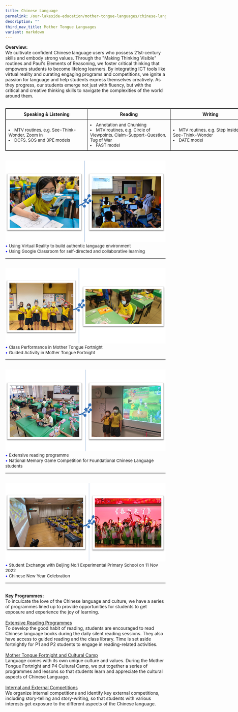 ```yaml
---
title: Chinese Language
permalink: /our-lakeside-education/mother-tongue-languages/chinese-language/
description: ""
third_nav_title: Mother Tongue Languages
variant: markdown
---
```

<b>Overview:</b>
<br>
We cultivate confident Chinese language users who possess 21st-century skills and embody strong values. Through the "Making Thinking Visible" routines and Paul's Elements of Reasoning, we foster critical thinking that empowers students to become lifelong learners. By integrating ICT tools like virtual reality and curating engaging programs and competitions, we ignite a passion for language and help students express themselves creatively. As they progress, our students emerge not just with fluency, but with the critical and creative thinking skills to navigate the complexities of the world around them.
<br><br>
<table style="border: 1px solid rgb(42, 42, 42); width: 773px;"><tbody><tr>
<td width="386" style="padding: 8px; text-align: center; vertical-align: middle; border: 1px solid rgb(42, 42, 42);"><b>Speaking &amp; Listening</b></td>
<td width="386" style="padding: 8px; text-align: center; vertical-align: middle; border: 1px solid rgb(42, 42, 42);"><b>Reading</b></td>
<td width="386" style="padding: 8px; text-align: center; vertical-align: middle; border: 1px solid rgb(42, 42, 42);"><b>Writing</b></td>
</tr>
<tr>
<td width="386" style="padding: 8px; vertical-align: middle; border: 1px solid rgb(42, 42, 42);"><li style="font-size:10pt;">MTV routines, e.g. See-Think-Wonder, Zoom In</li><li style="font-size:10pt;">DCFS, SOS and 3PE models</li></td>
<td width="386" style="padding: 8px; vertical-align: middle; border: 1px solid rgb(42, 42, 42);"><li style="font-size:10pt;">Annotation and Chunking</li>
<li style="font-size:10pt;">MTV routines, e.g. Circle of Viewpoints, Claim-Support-Question, Tug of War</li><li style="font-size:10pt;">FAST model</li></td>
<td width="386" style="padding: 8px; vertical-align: middle; border: 1px solid rgb(42, 42, 42);"><li style="font-size:10pt;">MTV routines, e.g.  Step Inside, See-Think-Wonder</li><li style="font-size:10pt;">DATE model</li></td>
</tr>
</tbody></table>
<br>
<img src="/images/Department/04CL/CL1.png">
<br>
<span style="font-size:10pt;">
<span style="color:blue;">•</span> Using Virtual Reality to build authentic language environment <br><span style="color:blue;">•</span> Using Google Classroom for self-directed and collaborative learning </span>
<hr><br>
<img src="/images/Department/04CL/CL2.png">
<br>
<span style="font-size:10pt;">
<span style="color:blue;">•</span> Class Performance in Mother Tongue Fortnight <br><span style="color:blue;">•</span> Guided Activity in Mother Tongue Fortnight </span>
<hr><br>
<img src="/images/Department/04CL/CL3.png">
<br>
<span style="font-size:10pt;">
<span style="color:blue;">•</span> Extensive reading programme <br><span style="color:blue;">•</span> National Memory Game Competition for Foundational Chinese Language students </span>
<hr><br>
<img src="/images/Department/04CL/CL4.png">
<br>
<span style="font-size:10pt;">
<span style="color:blue;">•</span> Student Exchange with Beijing No.1 Experimental Primary School on 11 Nov 2022 <br><span style="color:blue;">•</span> Chinese New Year Celebration </span>
<hr><br>
<b>Key Programmes:</b><br>
To inculcate the love of the Chinese language and culture, we have a series of programmes lined up to provide opportunities for students to get exposure and experience the joy of learning. 
<br><br>
<u>Extensive Reading Programmes</u><br>
To develop the good habit of reading, students are encouraged to read Chinese language books during the daily silent reading sessions. They also have access to guided reading and the class library. Time is set aside fortnightly for P1 and P2 students to engage in reading-related activities. 
<br><br>
<u>Mother Tongue Fortnight and Cultural Camp</u><br>
Language comes with its own unique culture and values. During the Mother Tongue Fortnight and P4 Cultural Camp, we put together a series of programmes and lessons so that students learn and appreciate the cultural aspects of Chinese Language.
<br><br>
<u>Internal and External Competitions</u><br>
We organize internal competitions and identify key external competitions, including story-telling and story-writing, so that students with various interests get exposure to the different aspects of the Chinese language.